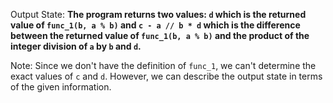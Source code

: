Output State: **The program returns two values: `d` which is the returned value of `func_1(b, a % b)` and `c - a // b * d` which is the difference between the returned value of `func_1(b, a % b)` and the product of the integer division of `a` by `b` and `d`.**

Note: Since we don't have the definition of `func_1`, we can't determine the exact values of `c` and `d`. However, we can describe the output state in terms of the given information.
